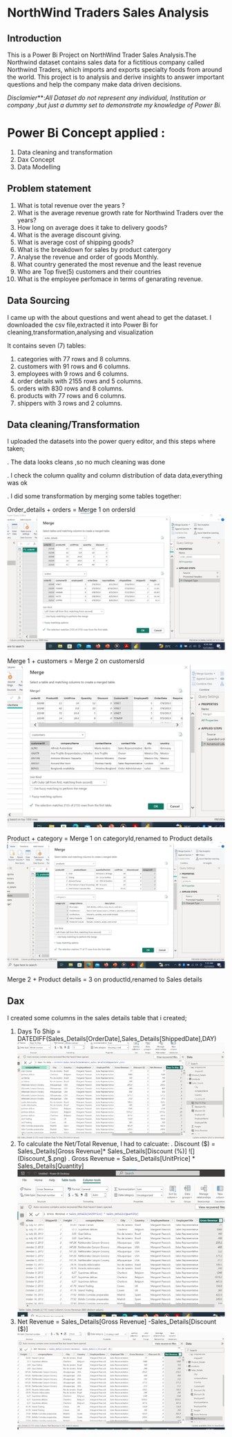 # NorthWind Traders Sales Analysis

## Introduction

This is a  Power Bi Project on  NorthWind Trader Sales Analysis.The Northwind dataset contains sales data for a fictitious company called Northwind Traders, which imports and exports specialty foods from around the world. This project is to analysis and derive insights to answer important questions and help the company make data driven decisions.

_Disclamier_**:_All Dataset do not represent any individual, Institution or company ,but just a dummy set to demonstrate my knowledge of Power Bi._

# Power Bi Concept applied :

1. Data cleaning and transformation
2. Dax Concept
3. Data Modelling

## Problem statement

1.  What is total revenue over the years ?
2. What is the average revenue growth rate for Northwind Traders over the years?
3. How long on average does it take to delivery goods?
4. What is the average discount giving.
5. What is average cost of shipping goods?
6. What is the breakdown for sales by product catergory
7. Analyse the revenue and order of goods Monthly.
7. What country generated the most revenue and the least revenue
8.  Who are Top five(5) customers and their countries
9. What is the employee perfomace in terms of genarating revenue.

## Data Sourcing

I came up with the about questions and went ahead to get the dataset. I downloaded the csv file,extracted it into Power Bi for cleaning,transformation,analysing and visualization

It contains seven (7) tables:

1. categories with 77 rows and 8 columns.
2. customers with 91 rows and 6 columns.
3. employees with 9 rows and 6 columns.
4. order details with 2155 rows and 5 columns.
5. orders with 830 rows and 8 columns.
6. products with 77 rows and 6 columns.
7. shippers with 3 rows and 2 columns.

## Data cleaning/Transformation

 I uploaded the datasets into the power query editor, and this steps where taken;

 . The data looks cleans ,so no much cleaning was done 
 
 . I check the column quality and column distribution of data data,everything was ok
 
 . I did some transformation by merging some tables together:
     
   Order_details + orders = Merge 1 on ordersId
   ![](Merging_1.png)
        
   Merge 1 + customers = Merge 2 on  customersId
    ![](Merging_2.png)    
    
   Product + category = Merge 1 on categoryId,renamed to Product details
    ![](Merging_3.png)
    
   Merge 2 + Product details = 3 on productId,renamed to Sales details

   ## Dax

   I created some columns in the sales details table that i created;

   1. Days To Ship = DATEDIFF(Sales_Details[OrderDate],Sales_Details[ShippedDate],DAY)
      ![](Days_to_ship.png)
   2. To calculate the Net/Total Revenue, I had to calcuate:
   . Discount ($) = Sales_Details[Gross Revenue]* Sales_Details[Discount (%)]
      ![](Discount_$.png)
   . Gross Revenue = Sales_Details[UnitPrice] * Sales_Details[Quantity]
      ![](Gross_revenue.png)
  3.  Net Revenue = Sales_Details[Gross Revenue] -Sales_Details[Discount ($)]
      ![](Net_Revenue.png)




